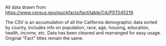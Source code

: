 All data drawn from https://www.census.gov/quickfacts/fact/table/CA/PST045219.

The CSV is an accumulation of all the California demographic data sorted by county, includes info on population, race, age, housing, education, health, income, etc. Data has been cleaned and rearranged for easy usage. Original "Fact" titles remain the same.

